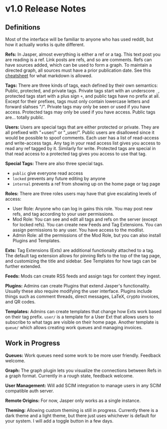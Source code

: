 # v1.0 Release Notes

## Definitions

Most of the interface will be familiar to anyone who has used reddit, but how it actually works is
quite different.

**Refs:** In Jasper, almost everything is either a ref or a tag. This text post you are reading is a
ref. Link posts are refs, and so are comments. Refs can have sources added, which can be used to form
a graph. To maintain a directed graph, all sources must have a prior publication
date. See this [cheatsheet](https://jfcere.github.io/ngx-markdown/cheat-sheet) for what markdown
is allowed.

**Tags:** There are three kinds of tags, each defined by their own semantics: Public, protected, and
private tags. Private tags start with an underscore `_`, protected tags start with a plus sign `+`, and public tags have no prefix at all. Except for their prefixes, tags must only contain lowercase letters and forward slahses "/". Private tags may only be seen or used if you have access. Protected tags may only be used if you have access. Public tags are... totally public.

**Users:** Users are special tags that are either protected or private. They are all prefixed with
"+user/" or "_user/". Public users are disallowed since it would be possible to spoof comments. Each
user has a list of read-access and write-access tags. Any tag in your read access list gives you
access to read any ref tagged by it. Similarly for write. Protected tags are special in that read
access to a protected tag gives you access to use that tag.

**Special Tags:** There are also three special tags.
* `public` give everyone read access
* `locked` prevents any future editing by anyone
* `internal` prevents a ref from showing up on the home page or tag page

**Roles:** There are three roles users may have that give escalating levels of access:
* User Role: Anyone who can log in gains this role. You may post new refs, and tag according to your
user permissions.
* Mod Role: You can see and edit all tags and refs on the server (except for locked refs). You can
create new Feeds and Tag Extensions. You can assign permissions to any user. You have access to the modlist.
* Admin Role: all the permissions of the Mod Role, but you can also install Plugins and Templates.

**Exts:** Tag Extensions (Exts) are additional functionalty attached to a tag. The default tag
extension allows for pinning Refs to the top of the tag page, and customizing the title and sidebar. See Templates for how tags can be further extended.

**Feeds:** Mods can create RSS feeds and assign tags for content they ingest.

**Plugins:** Admins can create Plugins that extend Jasper's functionality. Usually these also
require modifying the user interface. Plugins include things such as comment threads, direct
messages, LaTeX, crypto invoices, and QR codes.

**Templates:** Admins can create templates that change how Exts work based on their tag prefix.
`user/` is a template for a User Ext that allows users to subscribe to what tags are visible on
their home page. Another template is `queue/` which allows creating work queues and managing
invoices.

## Work in Progress

**Queues:** Work queues need some work to be more user friendly. Feedback welcome.

**Graph:** The graph plugin lets you visualize the connections between Refs in a graph format.
Currently in a rough state, feedback welcome.

**User Management:** Will add SCIM integration to manage users in any SCIM compatible auth server.

**Remote Origins:** For now, Jasper only works as a single instance.

**Theming:** Allowing custom theming is still in progress. Currently there is a dark theme and a
light theme, but there just uses whichever is default for your system. I will add a toggle button
in a few days.

